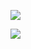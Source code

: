 ![](https://readme-typing-svg.demolab.com?font=Fira+Code&pause=1000&color=393959&width=435&lines=Don't+follow+me%2C;I'm+lost+too.;--Yii.Guxing--)

![](https://github-readme-stats.vercel.app/api?username=YiiGuxing&show_icons=true&hide_border=true&theme=tokyonight)
